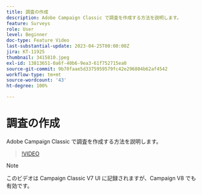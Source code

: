 ```yaml
---
title: 調査の作成
description: Adobe Campaign Classic で調査を作成する方法を説明します。
feature: Surveys
role: User
level: Beginner
doc-type: Feature Video
last-substantial-update: 2023-04-25T00:00:00Z
jira: KT-11925
thumbnail: 3415810.jpeg
exl-id: 13813651-0a6f-40b6-9ea3-61f752715ea0
source-git-commit: 9b70faae5d3375959579fc42e296804b62af4542
workflow-type: tm+mt
source-wordcount: '43'
ht-degree: 100%

---
```


# 調査の作成

Adobe Campaign Classic で調査を作成する方法を説明します。

>[!VIDEO](https://video.tv.adobe.com/v/3415810/?learn=on)

>[!NOTE]
>このビデオは Campaign Classic V7 UI に記録されますが、Campaign V8 でも有効です。
